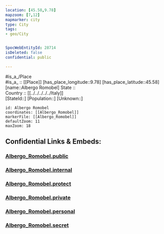 ```yaml
---
location: [45.58,9.78] 
mapzoom: [7,12] 
mapmarker: city 
type: City
tags:
- geo/City


SpocWebEntityId: 28714
isDeleted: false
confidential: public

---
```

#is_a_/Place  
#is_a_ :: [[Place]] 
[has_place_longitude::9.78] 
[has_place_latitude::45.58] 
[name::Albergo Romobel] 
State ::  
Country :: [[../../../../../Italy]]  
[StateId::] 
[Population::] 
[Unknown::] 


```leaflet
id: Albergo Romobel
coordinates: [[Albergo_Romobel]] 
markerFile: [[Albergo_Romobel]] 
defaultZoom: 11 
maxZoom: 18
```


## Confidential Links & Embeds: 

### [Albergo_Romobel.public](/_public/\Earth\Continent\Europe\Europe~South\Italy\regions~Italy\Lombardy\Bergamo.Province\CityAlbergo_Romobel.public.md) 

### [Albergo_Romobel.internal](/_internal/\Earth\Continent\Europe\Europe~South\Italy\regions~Italy\Lombardy\Bergamo.Province\CityAlbergo_Romobel.internal.md) 

### [Albergo_Romobel.protect](/_protect/\Earth\Continent\Europe\Europe~South\Italy\regions~Italy\Lombardy\Bergamo.Province\CityAlbergo_Romobel.protect.md) 

### [Albergo_Romobel.private](/_private/\Earth\Continent\Europe\Europe~South\Italy\regions~Italy\Lombardy\Bergamo.Province\CityAlbergo_Romobel.private.md) 

### [Albergo_Romobel.personal](/_personal/\Earth\Continent\Europe\Europe~South\Italy\regions~Italy\Lombardy\Bergamo.Province\CityAlbergo_Romobel.personal.md) 

### [Albergo_Romobel.secret](/_secret/\Earth\Continent\Europe\Europe~South\Italy\regions~Italy\Lombardy\Bergamo.Province\CityAlbergo_Romobel.secret.md)

